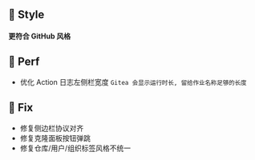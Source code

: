 ## 🌈 Style

#### 更符合 GitHub 风格

## 🎈 Perf

- 优化 Action 日志左侧栏宽度 `Gitea 会显示运行时长, 留给作业名称足够的长度`

## 🐞 Fix

- 修复侧边栏协议对齐
- 修复克隆面板按钮弹跳
- 修复仓库/用户/组织标签风格不统一